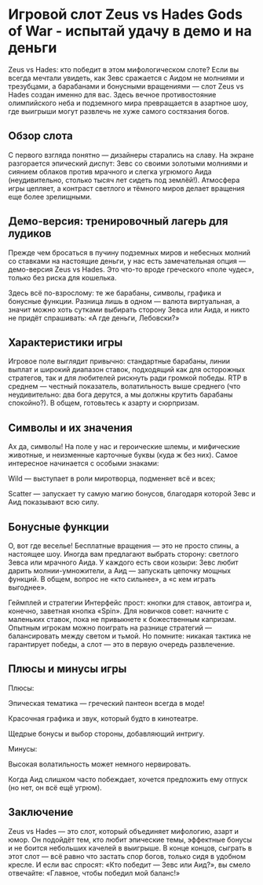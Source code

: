 <h1>Игровой слот Zeus vs Hades Gods of War - испытай удачу в демо и на деньги</h2>
Zeus vs Hades: кто победит в этом мифологическом слоте?
Если вы всегда мечтали увидеть, как Зевс сражается с Аидом не молниями и трезубцами, а барабанами и бонусными вращениями — слот Zeus vs Hades создан именно для вас. Здесь вечное противостояние олимпийского неба и подземного мира превращается в азартное шоу, где выигрыши могут развлечь не хуже самого состязания богов.

<h2>Обзор слота</h2>
С первого взгляда понятно — дизайнеры старались на славу. На экране разгорается эпический диспут: Зевс со своими золотыми молниями и сиянием облаков против мрачного и слегка угрюмого Аида (неудивительно, столько тысяч лет сидеть под землёй!). Атмосфера игры цепляет, а контраст светлого и тёмного миров делает вращения еще более зрелищными.

<h2>Демо-версия: тренировочный лагерь для лудиков</h2>
Прежде чем бросаться в пучину подземных миров и небесных молний со ставками на настоящие деньги, у нас есть замечательная опция — демо-версия Zeus vs Hades. Это что-то вроде греческого «поле чудес», только без риска для кошелька.

<p>Здесь всё по-взрослому: те же барабаны, символы, графика и бонусные функции. Разница лишь в одном — валюта виртуальная, а значит можно хоть сутками выбирать сторону Зевса или Аида, и никто не придёт спрашивать: «А где деньги, Лебовски?»</p>
<h2>Характеристики игры</h2>
Игровое поле выглядит привычно: стандартные барабаны, линии выплат и широкий диапазон ставок, подходящий как для осторожных стратегов, так и для любителей рискнуть ради громкой победы. RTP в среднем — честный показатель, волатильность выше среднего (что неудивительно: два бога дерутся, а мы должны крутить барабаны спокойно?). В общем, готовьтесь к азарту и сюрпризам.

<h2>Символы и их значения</h2>
Ах да, символы! На поле у нас и героические шлемы, и мифические животные, и неизменные карточные буквы (куда ж без них). Самое интересное начинается с особыми знаками:

Wild — выступает в роли миротворца, подменяет всё и всех;

Scatter — запускает ту самую магию бонусов, благодаря которой Зевс и Аид показывают всю силу.

<h2>Бонусные функции</h2>
О, вот где веселье! Бесплатные вращения — это не просто спины, а настоящее шоу. Иногда вам предлагают выбрать сторону: светлого Зевса или мрачного Аида. У каждого есть свои козыри: Зевс любит дарить молнии-умножители, а Аид — запускать цепочку мощных функций. В общем, вопрос не «кто сильнее», а «с кем играть выгоднее».

Геймплей и стратегии
Интерфейс прост: кнопки для ставок, автоигра и, конечно, заветная кнопка «Spin». Для новичков совет: начните с маленьких ставок, пока не привыкнете к божественным капризам. Опытным игрокам можно поиграть на разнице стратегий — балансировать между светом и тьмой. Но помните: никакая тактика не гарантирует победы, а слот — это в первую очередь развлечение.

<h2>Плюсы и минусы игры</h2>
Плюсы:

Эпическая тематика — греческий пантеон всегда в моде!

Красочная графика и звук, который будто в кинотеатре.

Щедрые бонусы и выбор стороны, добавляющий интригу.

Минусы:

Высокая волатильность может немного нервировать.

Когда Аид слишком часто побеждает, хочется предложить ему отпуск (но нет, он всё ещё угрюм).

<h2>Заключение</h2>
Zeus vs Hades — это слот, который объединяет мифологию, азарт и юмор. Он подойдёт тем, кто любит эпические темы, эффектные бонусы и не боится небольших качелей в выигрыше. В конце концов, сыграть в этот слот — всё равно что застать спор богов, только сидя в удобном кресле. И если вас спросят: «Кто победит — Зевс или Аид?», вы смело отвечайте: «Главное, чтобы победил мой баланс!»
